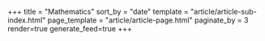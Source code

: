 +++
title = "Mathematics"
sort_by = "date"
template = "article/article-sub-index.html"
page_template = "article/article-page.html"
paginate_by = 3
render=true
generate_feed=true
+++